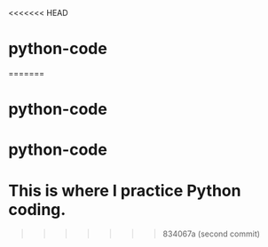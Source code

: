 <<<<<<< HEAD
# python-code
=======
# python-code
# python-code
# This is where I practice Python coding.
>>>>>>> 834067a (second commit)
